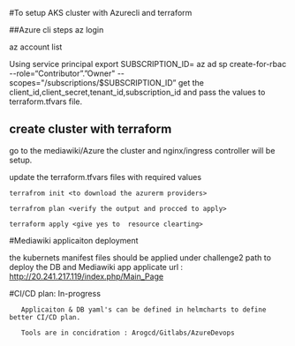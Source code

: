 #To setup AKS cluster with Azurecli and terraform

##Azure cli steps 
az login

az account list

Using service principal
export SUBSCRIPTION_ID=<your azure subscription id>
az ad sp create-for-rbac --role=“Contributor”.”Owner" --scopes="/subscriptions/$SUBSCRIPTION_ID”
get the 
    client_id,client_secret,tenant_id,subscription_id and pass the values to terraform.tfvars file.

## create cluster with terraform 
   go to the mediawiki/Azure the cluster and nginx/ingress controller will be setup.
    
   update the terraform.tfvars files with required values
   
    terrafrom init <to download the azurerm providers>
   
    terrafrom plan <verify the output and procced to apply>
   
    terraform apply <give yes to  resource clearting>

#Mediawiki applicaiton deployment 
  
   the kubernets manifest files should be applied under challenge2 path to deploy the DB and Mediawiki app
   applicate url : http://20.241.217.119/index.php/Main_Page
   
#CI/CD plan: In-progress

       Applicaiton & DB yaml's can be defined in helmcharts to define better CI/CD plan. 
       
       Tools are in concidration : Arogcd/Gitlabs/AzureDevops
   
            
